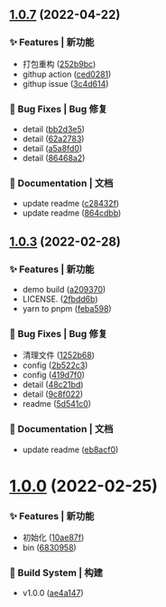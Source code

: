 ## [1.0.7](https://gitee.com/Y_onghu/simple-json/compare/v1.0.3...v1.0.7) (2022-04-22)


### ✨ Features | 新功能

* 打包重构 ([252b9bc](https://gitee.com/Y_onghu/simple-json/commit/252b9bc))
* githup action ([ced0281](https://gitee.com/Y_onghu/simple-json/commit/ced0281))
* githup issue ([3c4d614](https://gitee.com/Y_onghu/simple-json/commit/3c4d614))


### 🐛 Bug Fixes | Bug 修复

* detail ([bb2d3e5](https://gitee.com/Y_onghu/simple-json/commit/bb2d3e5))
* detail ([62a2783](https://gitee.com/Y_onghu/simple-json/commit/62a2783))
* detail ([a5a8fd0](https://gitee.com/Y_onghu/simple-json/commit/a5a8fd0))
* detail ([86468a2](https://gitee.com/Y_onghu/simple-json/commit/86468a2))


### 📝 Documentation | 文档

* update readme ([c28432f](https://gitee.com/Y_onghu/simple-json/commit/c28432f))
* update readme ([864cdbb](https://gitee.com/Y_onghu/simple-json/commit/864cdbb))



## [1.0.3](https://gitee.com/Y_onghu/simple-json/compare/v1.0.0...v1.0.3) (2022-02-28)


### ✨ Features | 新功能

* demo build ([a209370](https://gitee.com/Y_onghu/simple-json/commit/a209370))
* LICENSE. ([2fbdd6b](https://gitee.com/Y_onghu/simple-json/commit/2fbdd6b))
* yarn to pnpm ([feba598](https://gitee.com/Y_onghu/simple-json/commit/feba598))


### 🐛 Bug Fixes | Bug 修复

* 清理文件 ([1252b68](https://gitee.com/Y_onghu/simple-json/commit/1252b68))
* config ([2b522c3](https://gitee.com/Y_onghu/simple-json/commit/2b522c3))
* config ([419d7f0](https://gitee.com/Y_onghu/simple-json/commit/419d7f0))
* detail ([48c21bd](https://gitee.com/Y_onghu/simple-json/commit/48c21bd))
* detail ([9c8f022](https://gitee.com/Y_onghu/simple-json/commit/9c8f022))
* readme ([5d541c0](https://gitee.com/Y_onghu/simple-json/commit/5d541c0))


### 📝 Documentation | 文档

* update readme ([eb8acf0](https://gitee.com/Y_onghu/simple-json/commit/eb8acf0))



# [1.0.0](https://gitee.com/Y_onghu/simple-json/compare/10ae87f...v1.0.0) (2022-02-25)


### ✨ Features | 新功能

* 初始化 ([10ae87f](https://gitee.com/Y_onghu/simple-json/commit/10ae87f))
* bin ([6830958](https://gitee.com/Y_onghu/simple-json/commit/6830958))


### 👷‍ Build System | 构建

* v1.0.0 ([ae4a147](https://gitee.com/Y_onghu/simple-json/commit/ae4a147))



